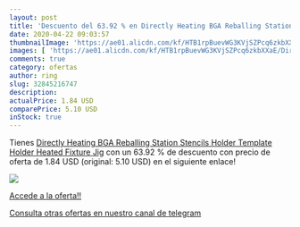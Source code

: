 ```yaml
---
layout: post
title: 'Descuento del 63.92 % en Directly Heating BGA Reballing Station S'
date: 2020-04-22 09:03:57
thumbnailImage: 'https://ae01.alicdn.com/kf/HTB1rpBuevWG3KVjSZPcq6zkbXXaE/Directly-Heating-BGA-Reballing-Station-Stencils-Holder-Template-Holder-Heated-Fixture-Jig.jpg_350x350._SL200_.jpg'
images: [ 'https://ae01.alicdn.com/kf/HTB1rpBuevWG3KVjSZPcq6zkbXXaE/Directly-Heating-BGA-Reballing-Station-Stencils-Holder-Template-Holder-Heated-Fixture-Jig.jpg_350x350._SL200_.jpg' ]
comments: true
category: ofertas
author: ring
slug: 32845216747
description:
actualPrice: 1.84 USD
comparePrice: 5.10 USD
inStock: true
---
```


Tienes [Directly Heating BGA Reballing Station Stencils Holder Template Holder Heated Fixture Jig](https://www.amazon.com/dp/32845216747/?tag=redken08-20) con un 63.92 % de descuento con precio de oferta de 1.84 USD (original: 5.10 USD) en el siguiente enlace!

[![](https://ae01.alicdn.com/kf/HTB1rpBuevWG3KVjSZPcq6zkbXXaE/Directly-Heating-BGA-Reballing-Station-Stencils-Holder-Template-Holder-Heated-Fixture-Jig.jpg_350x350._SL200_.jpg)](https://www.amazon.com/dp/32845216747/?tag=redken08-20)

[Accede a la oferta!!](https://www.amazon.com/dp/32845216747/?tag=redken08-20)

[Consulta otras ofertas en nuestro canal de telegram](https://t.me/s/ofertas25)

